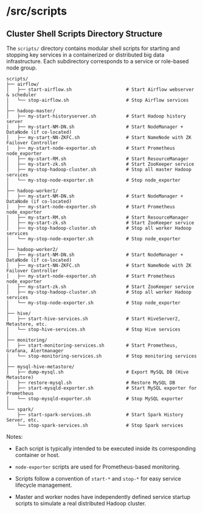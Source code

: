 # /src/scripts

## Cluster Shell Scripts Directory Structure

The `scripts/` directory contains modular shell scripts for starting and stopping key services in a containerized or distributed big data infrastructure. Each subdirectory corresponds to a service or role-based node group.

```text
scripts/
├── airflow/
│   ├── start-airflow.sh                    # Start Airflow webserver & scheduler
│   └── stop-airflow.sh                     # Stop Airflow services
│
├── hadoop-master/
│   ├── my-start-historyserver.sh           # Start Hadoop history server
│   ├── my-start-NM-DN.sh                   # Start NodeManager + DataNode (if co-located)
│   ├── my-start-NN-ZKFC.sh                 # Start NameNode with ZK Failover Controller
│   ├── my-start-node-exporter.sh           # Start Prometheus node_exporter
│   ├── my-start-RM.sh                      # Start ResourceManager
│   ├── my-start-zk.sh                      # Start ZooKeeper service
│   ├── my-stop-hadoop-cluster.sh           # Stop all master Hadoop services
│   └── my-stop-node-exporter.sh            # Stop node_exporter
│
├── hadoop-worker1/
│   ├── my-start-NM-DN.sh                   # Start NodeManager + DataNode (if co-located)
│   ├── my-start-node-exporter.sh           # Start Prometheus node_exporter
│   ├── my-start-RM.sh                      # Start ResourceManager
│   ├── my-start-zk.sh                      # Start ZooKeeper service
│   ├── my-stop-hadoop-cluster.sh           # Stop all worker Hadoop services
│   └── my-stop-node-exporter.sh            # Stop node_exporter
│
├── hadoop-worker2/
│   ├── my-start-NM-DN.sh                   # Start NodeManager + DataNode (if co-located)
│   ├── my-start-NN-ZKFC.sh                 # Start NameNode with ZK Failover Controller
│   ├── my-start-node-exporter.sh           # Start Prometheus node_exporter
│   ├── my-start-zk.sh                      # Start ZooKeeper service
│   ├── my-stop-hadoop-cluster.sh           # Stop all worker Hadoop services
│   └── my-stop-node-exporter.sh            # Stop node_exporter
│
├── hive/
│   ├── start-hive-services.sh              # Start HiveServer2, Metastore, etc.
│   └── stop-hive-services.sh               # Stop Hive services
│
├── monitoring/
│   ├── start-monitoring-services.sh        # Start Prometheus, Grafana, Alertmanager
│   └── stop-monitoring-services.sh         # Stop monitoring services
│
├── mysql-hive-metastore/
│   ├── dump-mysql.sh                       # Export MySQL DB (Hive Metastore)
│   ├── restore-mysql.sh                    # Restore MySQL DB
│   ├── start-mysqld-exporter.sh            # Start MySQL exporter for Prometheus
│   └── stop-mysqld-exporter.sh             # Stop MySQL exporter
│
└── spark/
    ├── start-spark-services.sh             # Start Spark History Server, etc.
    └── stop-spark-services.sh              # Stop Spark services
```

Notes:

- Each script is typically intended to be executed inside its corresponding container or host.

- `node-exporter` scripts are used for Prometheus-based monitoring.

- Scripts follow a convention of `start-*` and `stop-*` for easy service lifecycle management.

- Master and worker nodes have independently defined service startup scripts to simulate a real distributed Hadoop cluster.

